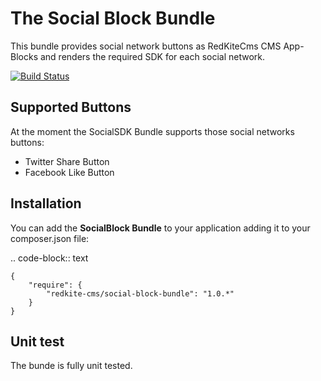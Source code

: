 The Social Block Bundle
=======================
This bundle provides social network buttons as RedKiteCms CMS App-Blocks and renders 
the required SDK for each social network.

[![Build Status](https://secure.travis-ci.org/RedKiteCms/SocialBlockBundle.png)](http://travis-ci.org/RedKiteCms/SocialBlockBundle)

Supported Buttons
-----------------

At the moment the SocialSDK Bundle supports those social networks buttons:

* Twitter Share Button
* Facebook Like Button


Installation
------------

You can add the **SocialBlock Bundle** to your application adding it to your composer.json
file:

.. code-block:: text

    {
        "require": {
            "redkite-cms/social-block-bundle": "1.0.*"
        }
    }

Unit test
---------

The bunde is fully unit tested.